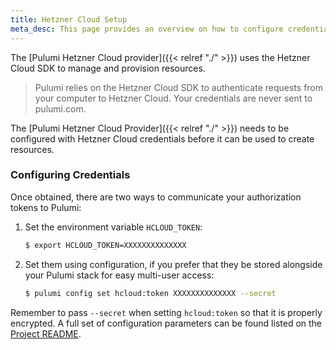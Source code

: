 ```yaml
---
title: Hetzner Cloud Setup
meta_desc: This page provides an overview on how to configure credentials for the Pulumi Hetzner Cloud Provider.
---
```


The [Pulumi Hetzner Cloud provider]({{< relref "./" >}}) uses the Hetzner Cloud SDK to manage and provision resources.

> Pulumi relies on the Hetzner Cloud SDK to authenticate requests from your computer to Hetzner Cloud. Your credentials are never sent
> to pulumi.com.

The [Pulumi Hetzner Cloud Provider]({{< relref "./" >}}) needs to be configured with Hetzner Cloud credentials
before it can be used to create resources.

### Configuring Credentials

Once obtained, there are two ways to communicate your authorization tokens to Pulumi:

1. Set the environment variable `HCLOUD_TOKEN`:

    ```bash
    $ export HCLOUD_TOKEN=XXXXXXXXXXXXXX
    ```

2. Set them using configuration, if you prefer that they be stored alongside your Pulumi stack for easy multi-user access:

    ```bash
    $ pulumi config set hcloud:token XXXXXXXXXXXXXX --secret
    ```

Remember to pass `--secret` when setting `hcloud:token` so that it is properly encrypted. A
full set of configuration parameters can be found listed on the
[Project README](https://github.com/pulumi/pulumi-hcloud/blob/master/README.md).
